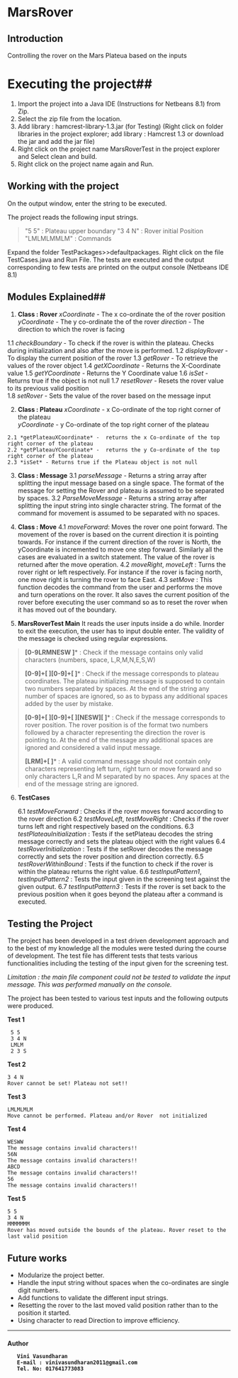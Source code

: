 # MarsRover
Introduction
------------

<p>Controlling the rover on the Mars Plateua based on the inputs</p>

# Executing the project##
<P>

 1. Import the project into a Java IDE (Instructions for Netbeans 8.1) from Zip.
 2. Select the zip file from the location.
 3. Add library : hamcrest-library-1.3.jar (for Testing) (Right click on folder libraries in the project explorer; add library : Hamcrest 1.3 or download the jar and add the jar file)
 4. Right click on the project name MarsRoverTest in the project explorer and Select clean and build.
 5. Right click on the project name again and Run.
</p>
 
## Working with the project ##
  On the output window, enter the string to be executed. 
  
<p>The project reads the following input strings.</p>

> "5 5" : Plateau upper boundary
> "3 4 N" : Rover initial Position
> "LMLMLMMLM" : Commands

 Expand the folder TestPackages>>defaultpackages. Right click on the file TestCases.java and Run File. The tests are executed and the output corresponding to few tests are printed on the output console (Netbeans IDE 8.1)

## Modules Explained##

 1.  **Class :  Rover** 
   *xCoordinate* - The x co-ordinate the of the rover position 
   *yCoordinate* - The y co-ordinate the of the rover
   *direction* - The direction to which the rover is facing

  1.1 *checkBoundary* - To check if the rover is within the plateau. Checks during initialization and also after the move is performed.
  1.2 *displayRover* - To display the current position of the rover
  1.3 *getRover* - To retrieve the values of the rover object
  1.4 *getXCoordinate* -  Returns the X-Coordinate value
  1.5 *getYCoordinate* - Returns the Y Coordinate value
  1.6 *isSet* - Returns true if the object is not null
  1.7 *resetRover* - Resets the rover value to its previous valid position      
  1.8 *setRover* - Sets the value of the rover based on the message input
       
 2.  **Class : Plateau** 
   *xCoordinate* - x Co-ordinate of the top right corner of the plateau  
   *yCoordinate* -  y Co-ordinate of the top right corner of the plateau
   
    2.1 *getPlateauXCoordinate* -  returns the x Co-ordinate of the top right corner of the plateau
    2.2 *getPlateauYCoordinate* -  returns the y Co-ordinate of the top right corner of the plateau
    2.3 *isSet* - Returns true if the Plateau object is not null

 3. **Class :  Message**
    3.1 *parseMessage* - Returns a string array after splitting the input message based on a single space. The format of the message for
   setting the Rover and plateau is assumed to be separated by spaces.
    3.2 *ParseMoveMessage* - Returns a string array after splitting the input string into single character string. The format of the command
   for movement is assumed to be separated with no spaces.
   
 4. **Class :  Move**
     4.1 *moveForward*: Moves the rover one point forward. The movement of the rover is based on the current direction it is pointing towards. For instance if the current direction of the rover is North, the yCoordinate is incremented to move one step forward. Similarly all the cases are evaluated in a switch statement. The value of the rover is returned after the move operation.
     4.2 *moveRight*, *moveLeft* : Turns the rover right or left respectively. For instance if the rover is facing north, one move right is turning the rover to face East. 
     4.3 *setMove* : This function decodes the command from the user and performs the move and turn operations on the rover. It also saves the current position of the rover before executing the user command so as    to reset the rover when it has moved out of the boundary.
   
 5. **MarsRoverTest Main** 
 It reads the user inputs inside a do while. Inorder to exit the execution, the user has to input double enter. The validity of the message is checked using regular expressions. 
   
   > **[0-9LRMNESW ]*** : Check if the message contains only valid characters (numbers, space, L,R,M,N,E,S,W)
   > 
   > **[0-9]+[ ][0-9]+[ ]*** : Check if the message corresponds to plateau coordinates. The plateau initializing message is supposed to contain two numbers separated  by spaces. At the end of the string any number of spaces are ignored, so as to bypass any additional spaces added by the user by mistake.
   > 
   > **[0-9]+[ ][0-9]+[ ][NESW][ ]*** : Check if the message corresponds to rover position. The rover position is of the format two numbers followed by  a character representing the direction the rover is pointing to. At the end of the message any additional spaces are ignored and considered a valid input message. 
   > 
   > **[LRM]+[ ]*** : A valid command message should not contain only characters representing left turn, right turn or move forward and so only characters L,R and M separated by no spaces. Any spaces at the end of the message string are ignored.
   
 6. **TestCases**
   
    6.1 *testMoveForward* : Checks if the rover moves forward according to the rover direction
    6.2 *testMoveLeft*, *testMoveRight* :  Checks if the rover turns left and right respectively based on the conditions.
    6.3 *testPlateauInitialization* : Tests if the setPlateau decodes the string message correctly and sets the plateau object with the right values
    6.4 *testRoverInitialization* : Tests if the setRover decodes the message correctly and sets the rover position and direction correctly. 
    6.5 *testRoverWithinBound* : Tests if the function to check if the rover is within the plateau returns the right value.
    6.6 *testInputPattern1*, *testInputPattern2* : Tests the input given in the screening test against the given output. 
    6.7 *testInputPattern3* : Tests if the rover is set back to the previous position when it goes beyond the plateau after a command is
   executed.

## Testing the Project ##
The project has been developed in a test driven development approach and to the best of my knowledge all the modules were tested during the course of development. The test file has different tests that tests various functionalities including the testing of the input given for the screening test.

*Limitation : the main file component could not be tested to validate the input message. This was performed manually on the console.*

The project has been tested to various test inputs and the following outputs were produced. 

**Test 1**

     5 5
     3 4 N
     LMLM
     2 3 S

**Test 2**

    3 4 N
    Rover cannot be set! Plateau not set!!
    

**Test 3**

    LMLMLMLM
    Move cannot be performed. Plateau and/or Rover  not initialized

**Test 4**

    WESWW
    The message contains invalid characters!!
    56N
    The message contains invalid characters!!
    ABCD
    The message contains invalid characters!!
    56
    The message contains invalid characters!!

**Test 5**

    5 5
    3 4 N
    MMMMMMM
    Rover has moved outside the bounds of the plateau. Rover reset to the last valid position
   
Future works
------------

  - Modularize the project better. 
  - Handle the input string without spaces when the co-ordinates are single digit numbers. 
  - Add functions to validate the different input strings.
  - Resetting the rover to the last moved valid position rather than to the position it started. 
  - Using character to read Direction to improve efficiency.
   
----------

 **<h4>Author**
   
       Vini Vasundharan
       E-mail : vinivasundharan2011@gmail.com
       Tel. No: 017641773083
